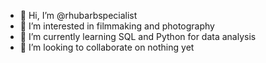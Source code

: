 - 👋 Hi, I’m @rhubarbspecialist
- 👀 I’m interested in filmmaking and photography
- 🌱 I’m currently learning SQL and Python for data analysis
- 💞️ I’m looking to collaborate on nothing yet
  

<!---
rhubarbspecialist/rhubarbspecialist is a ✨ special ✨ repository because its `README.md` (this file) appears on your GitHub profile.
You can click the Preview link to take a look at your changes.
--->
